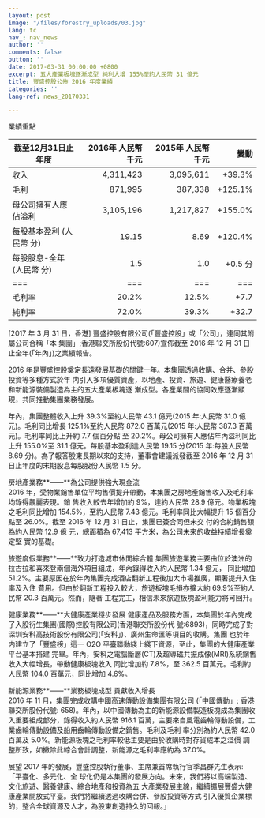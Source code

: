 ```yaml
---
layout: post
image: "/files/forestry_uploads/03.jpg"
lang: tc
nav_: nav_news
author: ''
comments: false
button: ''
date: 2017-03-31 00:00:00 +0800
excerpt: 五大產業板塊逐漸成型 純利大增 155%至約人民幣 31 億元
title: 豐盛控股公佈 2016 年度業績
categories: ''
lang-ref: news_20170331

---
```

業績重點

| 截至12月31日止年度 | 2016年 人民幣 千元| 2015年 人民幣 千元 |變動 |
|---|---:|---:|---:|
| 收入 |4,311,423| 3,095,611| +39.3% |
| 毛利 |871,995| 387,338| +125.1% |
| 母公司擁有人應佔溢利| 3,105,196| 1,217,827| +155.0% |
| 每股基本盈利 (人民幣 分) |19.15| 8.69| +120.4% |
| 每股股息-全年 (人民幣 分)| 1.5| 1.0| +0.5 分 |
|===|===|===|===|
| 毛利率| 20.2% |12.5% |+7.7 |個百分點 |
| 純利率| 72.0% |39.3% |+32.7 |個百分點 |

\[2017 年 3 月 31 日，香港\] 豐盛控股有限公司(「豐盛控股」或「公司」，連同其附屬公司合稱「本 集團」;香港聯交所股份代號:607)宣佈截至 2016 年 12 月 31 日止全年(「年內」)之業績報告。

2016 年是豐盛控股奠定長遠發展基礎的關鍵一年。本集團透過收購、合并、參股投資等多種方式於年 内引入多項優質資產，以地產、投資、旅遊、健康醫療養老和新能源裝備製造為主的五大產業板塊逐 漸成型。各産業間的協同效應逐漸顯現，共同推動集團業務發展。

年內，集團整體收入上升 39.3%至約人民幣 43.1 億元(2015 年:人民幣 31.0 億元)。毛利同比增長 125.1%至約人民幣 872.0 百萬元(2015 年:人民幣 387.3 百萬元)。毛利率同比上升約 7.7 個百分點 至 20.2%。母公司擁有人應佔年內溢利同比上升 155.0%至 31.1 億元。每股基本盈利達人民幣 19.15 分(2015 年:每股人民幣 8.69 分)。為了報答股東長期以來的支持，董事會建議派發截至 2016 年 12 月 31 日止年度的末期股息每股股份人民幣 1.5 分。

房地產業務**——**為公司提供強大現金流  
 2016 年，受物業銷售單位平均售價提升帶動，本集團之房地產銷售收入及毛利率均錄得靚麗表現。銷 售收入較去年增加約 9%，達約人民幣 28.9 億元。物業板塊之毛利同比增加 154.5%，至約人民幣 7.43 億元。毛利率同比大幅提升 15 個百分點至 26.0%。截至 2016 年 12 月 31 日止，集團已簽合同但未交 付的合約銷售額為約人民幣 12.9 億 元，總面積為 67,413 平方米，為公司未來的收益持續增長奠定堅 實的基礎。

旅遊度假業務**——**致力打造城市休閒綜合體 集團旅遊業務主要由位於澳洲的拉古拉和喜來登兩個海外項目組成，年內錄得收入約人民幣 1.34 億元， 同比增加 51.2%。主要原因在於年內集團完成酒店翻新工程後加大市場推廣，顯著提升入住率及入住 費用。但由於翻新工程投入較大，旅遊板塊毛損亦擴大約 69.9%至約人民幣 20.3 百萬元。然而，隨著 工程完工，相信未來旅遊板塊盈利能力將可回升。

健康業務**——**大健康產業穩步發展 健康產品及服務方面，本集團於年內完成了入股衍生集團(國際)控股有限公司(香港聯交所股份代 號:6893)，同時完成了對深圳安科高技術股份有限公司(「安科」)、廣州生命匯等項目的收購。集團 也於年内建立了「豐盛榜」這一 O2O 平臺聯動綫上綫下資源，至此，集團的大健康產業平台基本搭建 完畢。年內，安科之電腦斷層(CT)及超導磁共振成像(MRI)系統銷售收入大幅增長，帶動健康板塊收入 同比增加約 7.8%，至 362.5 百萬元。毛利約人民幣 104.0 百萬元，同比增加 4.6%。

新能源業務**——**業務板塊成型 貢獻收入增長  
 2016 年 11 月，集團完成收購中國高速傳動設備集團有限公司 (「中國傳動」; 香港聯交所股份代號: 658)。年內，以中國傳動為主的新能源設備製造板塊成為集團收入重要組成部分，錄得收入約人民幣 916.1 百萬，主要來自風電齒輪傳動設備，工業齒輪傳動設備及船用齒輪傳動設備之銷售。毛利及毛利 率分別為約人民幣 42.0 百萬及 5.0%。新能源板塊之毛利率較低主要是由於收購時對存貨成本之溢價 調整所致，如撇除此綜合會計調整，新能源之毛利率應約為 37.0%。

展望 2017 年的發展，豐盛控股執行董事、主席兼首席執行官季昌群先生表示:「平臺化、多元化、全 球化仍是本集團的發展方向。未來，我們將以高端製造、文化旅遊、醫養健康、綜合地產和投資為五 大產業發展主線，繼續擴展豐盛大健康產業開放式平臺。我們將繼續透過收購合併、參股投資等方式 引入優質企業標的，整合全球資源及人才，為股東創造持久的回報。」